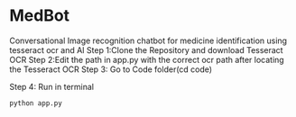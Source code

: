 # MedBot
Conversational Image recognition chatbot for medicine identification using tesseract ocr and AI
Step 1:Clone the Repository and download  Tesseract OCR 
Step 2:Edit the path in app.py with the correct ocr path after locating the Tesseract OCR
Step 3: Go to Code folder(cd code)

Step 4: Run in terminal
```sh
python app.py
```
